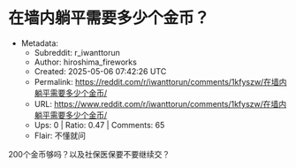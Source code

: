 # 在墙内躺平需要多少个金币？

- Metadata:
  - Subreddit: r_iwanttorun
  - Author: hiroshima_fireworks
  - Created: 2025-05-06 07:42:26 UTC
  - Permalink: https://reddit.com/r/iwanttorun/comments/1kfyszw/在墙内躺平需要多少个金币/
  - URL: https://www.reddit.com/r/iwanttorun/comments/1kfyszw/在墙内躺平需要多少个金币/
  - Ups: 0 | Ratio: 0.47 | Comments: 65
  - Flair: 不懂就问


200个金币够吗？以及社保医保要不要继续交？

